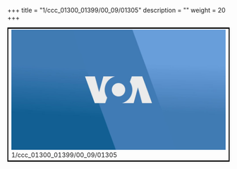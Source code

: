 +++
title = "1/ccc_01300_01399/00_09/01305"
description = ""
weight = 20
+++

<table style="border:2px solid black;max-width:800px;max-height:800px;" 
><tr><td>
<img class="center-fit-jpg"
src="/jpg_/aaa_20190430_NxaOmWaI8sI_01304.jpg">
1/ccc_01300_01399/00_09/01305
</img></td></tr></table>
